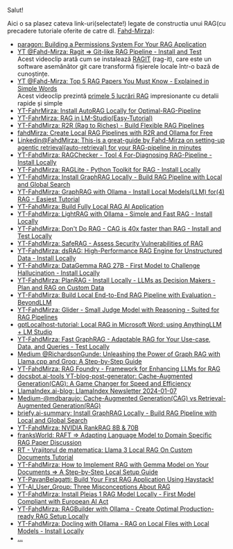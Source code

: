 Salut!

Aici o sa plasez cateva link-uri(selectate!) legate de constructia unui RAG(cu precadere tutoriale oferite de catre dl. [Fahd-Mirza](https://www.toksta.com/influencers/fahd-mirza)):

- [paragon: Building a Permissions System For Your RAG Application](https://www.useparagon.com/learn/ai-knowledge-chatbot-with-permissions-chapter-2/?utm_campaign=Retargeting+90+days+-+Content+-+Clicks&utm_source=linkedin&utm_medium=paid&hsa_acc=507086816&hsa_cam=706362794&hsa_grp=322765514&hsa_ad=496074474&hsa_net=linkedin&hsa_ver=3&li_fat_id=b6f0a770-5ba1-4273-866c-062e913d03a5&utm_campaign=Retargeting%2090%20days%20-%20Content%20-%20Clicks&utm_medium=paid_social&utm_source=linkedin_paid)
- [YT @Fahd-Mirza: Ragit => Git-like RAG Pipeline - Install and Test](https://www.youtube.com/watch?v=qk21gJdPGJE&ab_channel=FahdMirza)
  <br/>Acest videoclip arată cum se instalează [RAGIT](https://github.com/baehyunsol/ragit) (rag-it), care este un software asemănător git care transformă fișierele locale într-o bază de cunoștințe.
- [YT @Fahd-Mirza: Top 5 RAG Papers You Must Know - Explained in Simple Words](https://www.youtube.com/watch?v=5Zq-qdQZuTw&ab_channel=FahdMirza)
  <br/>Acest videoclip prezintă [primele 5 lucrări RAG](https://www.youtube.com/results?search_query=fahd+mirza+rag) impresionante cu detalii rapide și simple
- [YT-FahrMirza: Install AutoRAG Locally for Optimal-RAG-Pipeline](https://www.youtube.com/watch?v=IJXYpTbIjuI&ab_channel=FahdMirza)
- [YT-FahrMirza: RAG in LM-Studio(Easy-Tutorial)](https://www.youtube.com/watch?v=4Kcm9Tsojjc&ab_channel=FahdMirza)
- [YT-FahdMirza: R2R (Rag to Riches) - Build Flexible RAG Pipelines](https://www.youtube.com/watch?v=AuQ2vyrG6M4&ab_channel=FahdMirza)
- [fahdMirza: Create Local RAG Pipelines with R2R and Ollama for Free](https://www.fahdmirza.com/2024/06/create-local-rag-pipelines-with-r2r-and.html)
- [Linkedin@FahdMirza: This-is a great-guide by Fahd-Mirza on setting-up agentic retrieval(auto-retrieval) for your RAG-pipeline in minutes](https://www.linkedin.com/posts/llamaindex_this-is-a-great-guide-by-fahd-mirza-on-setting-activity-7248723630778425346-7Pp9/)
- [YT-FahdMirza: RAGChecker - Tool 4 For-Diagnosing RAG-Pipeline - Install Locally](https://www.youtube.com/watch?v=zTlayCrYevE&ab_channel=FahdMirza)
- [YT-FahdMirza: RAGLite - Python Toolkit for RAG - Install Locally](https://www.youtube.com/watch?v=mEmUN4lgpaU&ab_channel=FahdMirza)
- [YT-FahdMirza: Install GraphRAG Locally - Build RAG Pipeline with Local and Global Search](https://www.youtube.com/watch?v=Sy5K6Ay46xU&ab_channel=FahdMirza)
- [YT-FahdMirza: GraphRAG with Ollama - Install Local Models(LLM) for(4) RAG - Easiest Tutorial](https://www.youtube.com/watch?v=6Yu6JpLMWVo&ab_channel=FahdMirza)
- [YT-FahdMirza: Build Fully Local RAG AI Application](https://www.youtube.com/watch?v=8TvY2NxgITE&ab_channel=FahdMirza)
- [YT-FahdMirza: LightRAG with Ollama - Simple and Fast RAG - Install Locally](https://www.youtube.com/watch?v=PjnfV4jCTLo&ab_channel=FahdMirza)
- [YT-FahdMirza: Don't Do RAG - CAG is 40x faster than RAG - Install and Test Locally](https://www.youtube.com/watch?v=7RhZE_FnL74&ab_channel=FahdMirza)
- [YT-FahdMirza: SafeRAG - Assess Security Vulnerabilities of RAG](https://www.youtube.com/watch?v=QKiWYIda4Qw&ab_channel=FahdMirza)
- [YT-FahdMirza: dsRAG: High-Performance RAG Engine for Unstructured Data - Install Locally](https://www.youtube.com/watch?v=AHcBBx8CKys&ab_channel=FahdMirza)
- [YT-FahdMirza: DataGemma RAG 27B - First Model to Challenge Hallucination - Install Locally](https://www.youtube.com/watch?v=6odLMxnUs5g&ab_channel=FahdMirza)
- [YT-FahdMirza: PlanRAG - Install Locally - LLMs as Decision Makers - Plan and RAG on Custom Data](https://www.youtube.com/watch?v=9HZ00HUwRfk&ab_channel=FahdMirza)
- [YT-FahdMirza: Build Local End-to-End RAG Pipeline with Evaluation - BeyondLLM](https://www.youtube.com/watch?v=VxUBkdjarIo&ab_channel=FahdMirza)
- [YT-FahdMirza: Glider - Small Judge Model with Reasoning - Suited for RAG Pipelines](https://www.youtube.com/watch?v=xw8grcKhcOU&ab_channel=FahdMirza)
- [gptLocalhost-tutorial: Local RAG in Microsoft Word: using AnythingLLM + LM Studio](https://gptlocalhost.com/tutorial/local-rag-in-microsoft-word-using-anythingllm-lm-studio/)
- [YT-FahdMirza: Fast GraphRAG - Adaptable RAG for Your Use-case, Data, and Queries - Test Locally](https://www.youtube.com/watch?v=3Tcwzlp4TQ4&ab_channel=FahdMirza)
- [Medium @RichardsonGunde: Unleashing the Power of Graph RAG with Llama.cpp and Groq: A Step-by-Step Guide](https://medium.com/@honeyricky1m3/unleashing-the-power-of-graph-rag-with-llama-cpp-and-groq-a-step-by-step-guide-08488b5bcbc1)
- [YT-FahdMirza: RAG Foundry - Framework for Enhancing LLMs for RAG](https://www.youtube.com/watch?v=_LLbNuLo4L0&ab_channel=FahdMirza)
- [docsbot.ai-tools YT-blog-post-generator: Cache-Augmented Generation(CAG): A Game Changer for Speed and Efficiency](https://docsbot.ai/tools/youtube-blog-post-generator/7RhZE_FnL74)
- [LlamaIndex.ai-blog: LlamaIndex Newsletter 2024-01-07](https://www.llamaindex.ai/blog/llamaindex-newsletter-2024-01-07)
- [Medium-@mdbaraujo: Cache-Augmented Generation(CAG) vs Retrieval-Augmented Generation(RAG)](https://medium.com/@mdbaraujo/cache-augmented-generation-cag-vs-retrieval-augmented-generation-rag-74bb56460cee)
- [briefy.ai-summary: Install GraphRAG Locally - Build RAG Pipeline with Local and Global Search](https://briefy.ai/summary/v2/lzfts6dr9s6jveddum4dzg9b/en/install-graphrag-locally-build-rag-pipeline-with-local-and-global-search)
- [YT-FahdMirza: NVIDIA RankRAG 8B & 70B](https://www.youtube.com/watch?v=78N4u935ucE&ab_channel=FahdMirza)
- [franksWorld: RAFT => Adapting Language Model to Domain Specific RAG Paper Discussion](https://www.franksworld.com/2024/04/15/raft-adapting-language-model-to-domain-specific-rag-paper-discussion/)
- [RT - Vrajitorul de matematica: Llama 3 Local RAG On Custom Documents Tutorial](https://rutube.ru/video/9c31b86735036c8a43fc3d56351056d1/)
- [YT-FahdMirza: How to Implement RAG with Gemma Model on Your Documents => A Step-by-Step Local Setup Guide](https://www.youtube.com/watch?v=d-0r5F70rHk&ab_channel=FahdMirza)
- [YT-PavanBelagatti: Build Your First RAG Application Using Haystack!](https://www.youtube.com/watch?v=nwUhGeX6jaI&ab_channel=PavanBelagatti)
- [YT-AI_User_Group: Three Misconceptions About RAG](https://www.youtube.com/watch?v=fP-FQn9yFmQ&ab_channel=AIUserGroup)
- [YT-FahdMirza: Install Pleias 1 RAG Model Locally - First Model Compliant with European AI Act](https://www.youtube.com/watch?v=LvbDMijP7GI&ab_channel=FahdMirza)
- [YT-FahdMirza: RAGBuilder with Ollama - Create Optimal Production-ready RAG Setup Locally](https://www.youtube.com/watch?v=ZXuAW8a33C8&ab_channel=FahdMirza)
- [YT-FahdMirza: Docling with Ollama - RAG on Local Files with Local Models - Install Locally](https://www.youtube.com/watch?v=GMHazLUQBQM&ab_channel=FahdMirza)
- [...](https://www.youtube.com/watch?v=TMaQt8rN5bE&ab_channel=DataScienceBasics)

